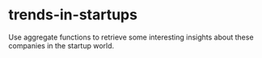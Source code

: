 # trends-in-startups
Use aggregate functions to retrieve some interesting insights about these companies in the startup world.
